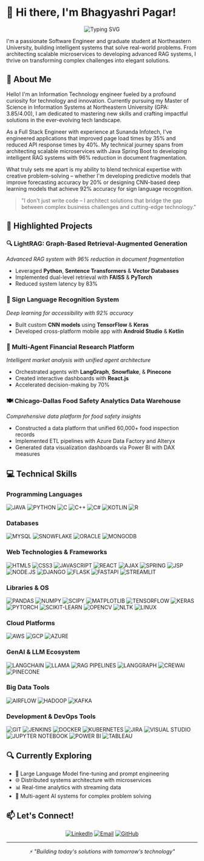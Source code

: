 # 👋 Hi there, I'm Bhagyashri Pagar!

<div align="center">
  <img src="https://readme-typing-svg.herokuapp.com?font=Fira+Code&pause=1000&color=2986cc&width=435&lines=Full+Stack+Developer;AI+and+ML+Enthusiast;Cloud+and+DevOps+Engineer;Data+Science+Practitioner" alt="Typing SVG" />
</div>

I'm a passionate Software Engineer and graduate student at Northeastern University, building intelligent systems that solve real-world problems. From architecting scalable microservices to developing advanced RAG systems, I thrive on transforming complex challenges into elegant solutions.

## 🚀 About Me

Hello! I'm an Information Technology engineer fueled by a profound curiosity for technology and innovation. Currently pursuing my Master of Science in Information Systems at Northeastern University (GPA: 3.85/4.00), I am dedicated to mastering new skills and crafting impactful solutions in the ever-evolving tech landscape.

As a Full Stack Engineer with experience at Sunanda Infotech, I've engineered applications that improved page load times by 35% and reduced API response times by 40%. My technical journey spans from architecting scalable microservices with Java Spring Boot to developing intelligent RAG systems with 96% reduction in document fragmentation.

What truly sets me apart is my ability to blend technical expertise with creative problem-solving – whether I'm developing predictive models that improve forecasting accuracy by 20% or designing CNN-based deep learning models that achieve 92% accuracy for sign language recognition.

> "I don't just write code – I architect solutions that bridge the gap between complex business challenges and cutting-edge technology."

## 🌟 Highlighted Projects

### 🔍 LightRAG: Graph-Based Retrieval-Augmented Generation
*Advanced RAG system with 96% reduction in document fragmentation*
- Leveraged **Python**, **Sentence Transformers** & **Vector Databases**
- Implemented dual-level retrieval with **FAISS** & **PyTorch**
- Reduced system latency by 83%

### 👐 Sign Language Recognition System
*Deep learning for accessibility with 92% accuracy*
- Built custom **CNN models** using **TensorFlow** & **Keras**
- Developed cross-platform mobile app with **Android Studio** & **Kotlin**

### 💼 Multi-Agent Financial Research Platform
*Intelligent market analysis with unified agent architecture*
- Orchestrated agents with **LangGraph**, **Snowflake**, & **Pinecone**
- Created interactive dashboards with **React.js**
- Accelerated decision-making by 70%

### 🍽️ Chicago-Dallas Food Safety Analytics Data Warehouse
*Comprehensive data platform for food safety insights*
- Constructed a data platform that unified 60,000+ food inspection records
- Implemented ETL pipelines with Azure Data Factory and Alteryx
- Generated data visualization dashboards via Power BI with DAX measures

## 💻 Technical Skills

### Programming Languages
![JAVA](https://img.shields.io/badge/JAVA-F89820?style=for-the-badge&logo=openjdk&logoColor=white)
![PYTHON](https://img.shields.io/badge/PYTHON-3776AB?style=for-the-badge&logo=python&logoColor=white)
![C](https://img.shields.io/badge/C-A8B9CC?style=for-the-badge&logo=c&logoColor=black)
![C++](https://img.shields.io/badge/C++-00599C?style=for-the-badge&logo=c%2B%2B&logoColor=white)
![C#](https://img.shields.io/badge/C%23-239120?style=for-the-badge&logo=c-sharp&logoColor=white)
![KOTLIN](https://img.shields.io/badge/KOTLIN-7F52FF?style=for-the-badge&logo=kotlin&logoColor=white)
![R](https://img.shields.io/badge/R-276DC3?style=for-the-badge&logo=r&logoColor=white)

### Databases
![MYSQL](https://img.shields.io/badge/MYSQL-4479A1?style=for-the-badge&logo=mysql&logoColor=white)
![SNOWFLAKE](https://img.shields.io/badge/SNOWFLAKE-29B5E8?style=for-the-badge&logo=snowflake&logoColor=white)
![ORACLE](https://img.shields.io/badge/ORACLE-F80000?style=for-the-badge&logo=oracle&logoColor=white)
![MONGODB](https://img.shields.io/badge/MONGODB-47A248?style=for-the-badge&logo=mongodb&logoColor=white)

### Web Technologies & Frameworks
![HTML5](https://img.shields.io/badge/HTML5-E34F26?style=for-the-badge&logo=html5&logoColor=white)
![CSS3](https://img.shields.io/badge/CSS3-1572B6?style=for-the-badge&logo=css3&logoColor=white)
![JAVASCRIPT](https://img.shields.io/badge/JAVASCRIPT-F7DF1E?style=for-the-badge&logo=javascript&logoColor=black)
![REACT](https://img.shields.io/badge/REACT-61DAFB?style=for-the-badge&logo=react&logoColor=black)
![AJAX](https://img.shields.io/badge/AJAX-0769AD?style=for-the-badge&logo=jquery&logoColor=white)
![SPRING](https://img.shields.io/badge/SPRING-6DB33F?style=for-the-badge&logo=spring&logoColor=white)
![JSP](https://img.shields.io/badge/JSP-007396?style=for-the-badge&logo=java&logoColor=white)
![NODE.JS](https://img.shields.io/badge/NODE.JS-339933?style=for-the-badge&logo=node.js&logoColor=white)
![DJANGO](https://img.shields.io/badge/DJANGO-092E20?style=for-the-badge&logo=django&logoColor=white)
![FLASK](https://img.shields.io/badge/FLASK-000000?style=for-the-badge&logo=flask&logoColor=white)
![FASTAPI](https://img.shields.io/badge/FASTAPI-009688?style=for-the-badge&logo=fastapi&logoColor=white)
![STREAMLIT](https://img.shields.io/badge/STREAMLIT-FF4B4B?style=for-the-badge&logo=streamlit&logoColor=white)

### Libraries & OS
![PANDAS](https://img.shields.io/badge/PANDAS-150458?style=for-the-badge&logo=pandas&logoColor=white)
![NUMPY](https://img.shields.io/badge/NUMPY-013243?style=for-the-badge&logo=numpy&logoColor=white)
![SCIPY](https://img.shields.io/badge/SCIPY-8CAAE6?style=for-the-badge&logo=scipy&logoColor=white)
![MATPLOTLIB](https://img.shields.io/badge/MATPLOTLIB-11557C?style=for-the-badge&logo=python&logoColor=white)
![TENSORFLOW](https://img.shields.io/badge/TENSORFLOW-FF6F00?style=for-the-badge&logo=tensorflow&logoColor=white)
![KERAS](https://img.shields.io/badge/KERAS-D00000?style=for-the-badge&logo=keras&logoColor=white)
![PYTORCH](https://img.shields.io/badge/PYTORCH-EE4C2C?style=for-the-badge&logo=pytorch&logoColor=white)
![SCIKIT-LEARN](https://img.shields.io/badge/SCIKIT--LEARN-F7931E?style=for-the-badge&logo=scikit-learn&logoColor=white)
![OPENCV](https://img.shields.io/badge/OPENCV-5C3EE8?style=for-the-badge&logo=opencv&logoColor=white)
![NLTK](https://img.shields.io/badge/NLTK-3776AB?style=for-the-badge&logo=python&logoColor=white)
![LINUX](https://img.shields.io/badge/LINUX-FCC624?style=for-the-badge&logo=linux&logoColor=black)

### Cloud Platforms
![AWS](https://img.shields.io/badge/AWS-232F3E?style=for-the-badge&logo=amazon-aws&logoColor=white)
![GCP](https://img.shields.io/badge/GCP-4285F4?style=for-the-badge&logo=google-cloud&logoColor=white)
![AZURE](https://img.shields.io/badge/AZURE-0078D4?style=for-the-badge&logo=microsoftazure&logoColor=white)

### GenAI & LLM Ecosystem
![LANGCHAIN](https://img.shields.io/badge/LANGCHAIN-000000?style=for-the-badge&logo=chainlink&logoColor=white)
![LLAMA](https://img.shields.io/badge/LLAMA-000000?style=for-the-badge&logo=meta&logoColor=white)
![RAG PIPELINES](https://img.shields.io/badge/RAG_PIPELINES-5600FF?style=for-the-badge&logo=openai&logoColor=white)
![LANGGRAPH](https://img.shields.io/badge/LANGGRAPH-7B2CBF?style=for-the-badge&logo=graphql&logoColor=white)
![CREWAI](https://img.shields.io/badge/CREWAI-0096FF?style=for-the-badge&logo=openai&logoColor=white)
![PINECONE](https://img.shields.io/badge/PINECONE-000000?style=for-the-badge&logo=pinecone&logoColor=white)

### Big Data Tools
![AIRFLOW](https://img.shields.io/badge/AIRFLOW-017CEE?style=for-the-badge&logo=apache-airflow&logoColor=white)
![HADOOP](https://img.shields.io/badge/HADOOP-66CCFF?style=for-the-badge&logo=apache-hadoop&logoColor=black)
![KAFKA](https://img.shields.io/badge/KAFKA-231F20?style=for-the-badge&logo=apache-kafka&logoColor=white)

### Development & DevOps Tools
![GIT](https://img.shields.io/badge/GIT-F05032?style=for-the-badge&logo=git&logoColor=white)
![JENKINS](https://img.shields.io/badge/JENKINS-D24939?style=for-the-badge&logo=jenkins&logoColor=white)
![DOCKER](https://img.shields.io/badge/DOCKER-2496ED?style=for-the-badge&logo=docker&logoColor=white)
![KUBERNETES](https://img.shields.io/badge/KUBERNETES-326CE5?style=for-the-badge&logo=kubernetes&logoColor=white)
![JIRA](https://img.shields.io/badge/JIRA-0052CC?style=for-the-badge&logo=jira&logoColor=white)
![VISUAL STUDIO](https://img.shields.io/badge/VISUAL_STUDIO-5C2D91?style=for-the-badge&logo=visual-studio&logoColor=white)
![JUPYTER NOTEBOOK](https://img.shields.io/badge/JUPYTER-F37626?style=for-the-badge&logo=jupyter&logoColor=white)
![POWER BI](https://img.shields.io/badge/POWER_BI-F2C811?style=for-the-badge&logo=powerbi&logoColor=black)
![TABLEAU](https://img.shields.io/badge/TABLEAU-E97627?style=for-the-badge&logo=tableau&logoColor=white)


## 🔍 Currently Exploring

- 🧠 Large Language Model fine-tuning and prompt engineering
- 🌐 Distributed systems architecture with microservices
- 📊 Real-time analytics with streaming data
- 🤝 Multi-agent AI systems for complex problem solving

## 📫 Let's Connect!

<div align="center">
  
[![LinkedIn](https://img.shields.io/badge/LinkedIn-0077B5?style=for-the-badge&logo=linkedin&logoColor=white)](https://linkedin.com/in/bhagyashri-pagar)
[![Email](https://img.shields.io/badge/Email-D14836?style=for-the-badge&logo=gmail&logoColor=white)](mailto:pagar.b@northeastern.edu)
[![GitHub](https://img.shields.io/badge/GitHub-100000?style=for-the-badge&logo=github&logoColor=white)](https://github.com/Pagar-Bhagyashri)
  
</div>

---

<div align="center">
  <i>⚡ "Building today's solutions with tomorrow's technology"</i>
</div>
